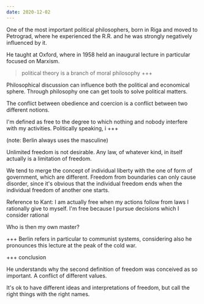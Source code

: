 ```yaml
---
date: 2020-12-02
---
```

One of the most important political philosophers, born in Riga and moved to Petrograd, where he experienced the R.R. and he was strongly negatively influenced by it.

He taught at Oxford, where in 1958 held an inaugural lecture in particular focused on Marxism.

> political theory is a branch of moral philosophy +++

Philosophical discussion can influence both the political and economical sphere. Through philosophy one can get tools to solve political matters.

The conflict between obedience and coercion is a conflict between two different notions.

I'm defined as free to the degree to which nothing and nobody interfere with my activities. Politically speaking, i +++

(note: Berlin always uses the masculine)

Unlimited freedom is not desirable. Any law, of whatever kind, in itself actually is a limitation of freedom.

We tend to merge the concept of individual liberty with the one of form of government, which are different. Freedom from boundaries can only cause disorder, since it's obvious that the individual freedom ends when the individual freedom of another one starts.

Reference to Kant: I am actually free when my actions follow from laws I rationally give to myself. I'm free because I pursue decisions which I consider rational

Who is then my own master? 

+++ Berlin refers in particular to communist systems, considering also he pronounces this lecture at the peak of the cold war.

+++ conclusion

He understands why the second definition of freedom was conceived as so important. A conflict of different values.

It's ok to have different ideas and interpretations of freedom, but call the right things with the right names.